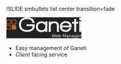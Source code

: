 !SLIDE smbullets list center transition=fade

![gwm_logo](gwm_logo.png)

* Easy management of Ganeti
* _Client_ facing service
